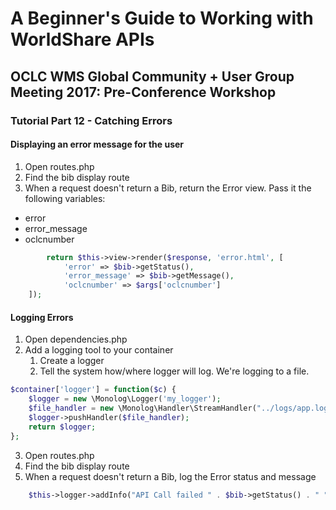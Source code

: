 # A Beginner's Guide to Working with WorldShare APIs
## OCLC WMS Global Community + User Group Meeting 2017: Pre-Conference Workshop
### Tutorial Part 12 - Catching Errors

#### Displaying an error message for the user
1. Open routes.php
2. Find the bib display route
3. When a request doesn't return a Bib, return the Error view. Pass it the following variables:
- error
- error_message
- oclcnumber
```php
        return $this->view->render($response, 'error.html', [
            'error' => $bib->getStatus(),
            'error_message' => $bib->getMessage(),
            'oclcnumber' => $args['oclcnumber']
    ]);
```

#### Logging Errors
1. Open dependencies.php
2. Add a logging tool to your container
    1. Create a logger
    2. Tell the system how/where logger will log. We're logging to a file.
```php
$container['logger'] = function($c) {
    $logger = new \Monolog\Logger('my_logger');
    $file_handler = new \Monolog\Handler\StreamHandler("../logs/app.log");
    $logger->pushHandler($file_handler);
    return $logger;
};
```
3. Open routes.php
4. Find the bib display route
5. When a request doesn't return a Bib, log the Error status and message
```php
    $this->logger->addInfo("API Call failed " . $bib->getStatus() . " " . $bib->getMessage());
```